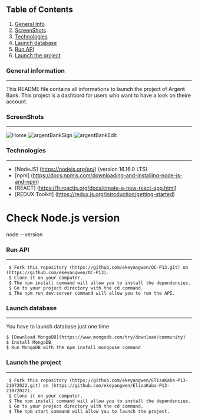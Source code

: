 ## Table of Contents
1. [General Info](#general-information)
2. [ScreenShots](#screenshots)
3. [Technologies](#technologies)
4. [Launch database](#launch-database)
5. [Run API](#run-api)
6. [Launch the project](#launch-the-project)

### General information
***
This README file contains all informations to launch the project of Argent Bank. This project is a dashbord for users who want to have a look on theire account.

### ScreenShots
***
![Home](https://user-images.githubusercontent.com/81231487/187059476-fcc3af18-d438-4c35-bf5c-3ed764be3f12.png)
![argentBankSign](https://user-images.githubusercontent.com/81231487/187059487-255cbbfd-6017-4f79-8d3a-d237ded153e4.png)
![argentBankEdit](https://user-images.githubusercontent.com/81231487/187059500-26ed201d-75a1-4fa5-98c9-388651618f8a.png)

### Technologies
***
 * [NodeJS] (https://nodejs.org/en/) (version 16.16.0 LTS)
 * [npm] (https://docs.npmjs.com/downloading-and-installing-node-js-and-npm)
 * [REACT] (https://fr.reactjs.org/docs/create-a-new-react-app.html)
 * [REDUX Toolkit] (https://redux.js.org/introduction/getting-started)
 
 # Check Node.js version
node --version

### Run API
***
```
 $ Fork this repository (https://github.com/ekeyangwen/OC-P13.git) on (https://github.com/ekeyangwen/OC-P13).
 $ Clone it on your computer.
 $ The npm install command will allow you to install the dependencies.
 $ Go to your project directory with the cd command.
 $ The npm run dev:server command will allow you to run the API.
```  
### Launch database
***
You have to launch database just one time
```
$ [Download MongoDB](https://www.mongodb.com/try/download/community)
$ Install MongoDB
$ Run MongoDB with the npm install mongoose command
```
### Launch the project
***
```
 $ Fork this repository (https://github.com/ekeyangwen/ElisaKaba-P13-21072022.git) on (https://github.com/ekeyangwen/ElisaKaba-P13-21072022).
 $ Clone it on your computer.
 $ The npm install command will allow you to install the dependencies.
 $ Go to your project directory with the cd command.
 $ The npm start command will allow you to launch the project.
```
